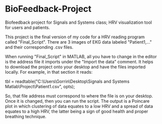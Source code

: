 # BioFeedback-Project
Biofeedback project for Signals and Systems class; HRV visualization tool for users and patients.

This project is the final version of my code for a HRV reading program called "Final_Script".
There are 3 images of EKG data labeled "Patient1,..." and their corresponding .csv files.

When running "Final_Script" in MATLAB, all you have to change in the editor is the address 
file it imports under the "Import the data" comment. It helps to download the project onto your
desktop and have the files imported locally. For example, in that section it reads:

tbl = readtable("C:\Users\Gorrin\Desktop\Signals and Systems Matlab\Project\Patient1.csv", opts);

So, that file address must correspond to where the file is on your desktop. Once it is changed,
then you can run the script. The output is a Poincare plot in which clustering of data 
equates to a low HRV and a spread of data equates to a high HRV, the latter being a sign of 
good health and proper breathing technique.
